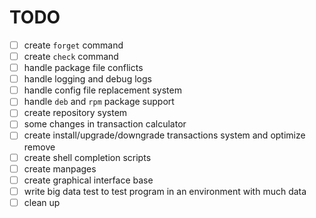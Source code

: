 
# TODO

- [ ] create `forget` command
- [ ] create `check` command
- [ ] handle package file conflicts
- [ ] handle logging and debug logs
- [ ] handle config file replacement system
- [ ] handle `deb` and `rpm` package support
- [ ] create repository system
- [ ] some changes in transaction calculator
- [ ] create install/upgrade/downgrade transactions system and optimize remove
- [ ] create shell completion scripts
- [ ] create manpages
- [ ] create graphical interface base
- [ ] write big data test to test program in an environment with much data
- [ ] clean up
